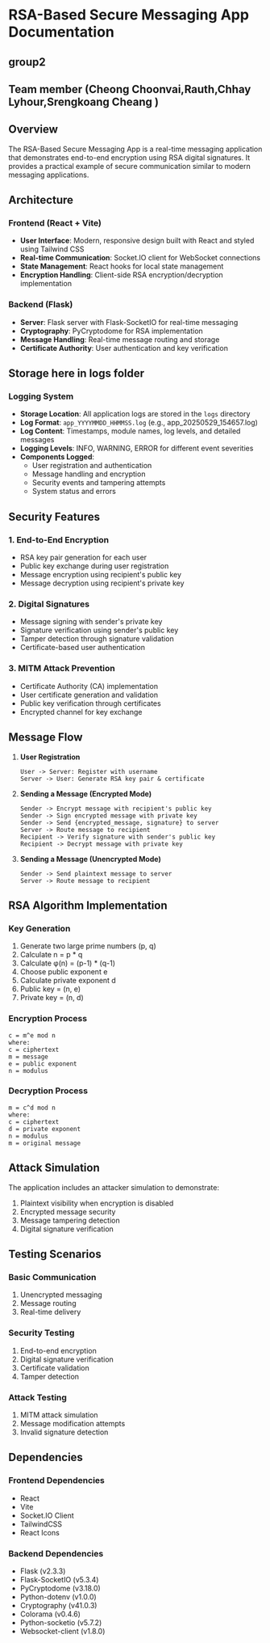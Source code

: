 # RSA-Based Secure Messaging App Documentation


## group2 
## Team member (Cheong Choonvai,Rauth,Chhay Lyhour,Srengkoang Cheang )


## Overview
The RSA-Based Secure Messaging App is a real-time messaging application that demonstrates end-to-end encryption using RSA digital signatures. It provides a practical example of secure communication similar to modern messaging applications.

## Architecture

### Frontend (React + Vite)
- **User Interface**: Modern, responsive design built with React and styled using Tailwind CSS
- **Real-time Communication**: Socket.IO client for WebSocket connections
- **State Management**: React hooks for local state management
- **Encryption Handling**: Client-side RSA encryption/decryption implementation

### Backend (Flask)
- **Server**: Flask server with Flask-SocketIO for real-time messaging
- **Cryptography**: PyCryptodome for RSA implementation
- **Message Handling**: Real-time message routing and storage
- **Certificate Authority**: User authentication and key verification


## Storage here in logs folder
### Logging System 
- **Storage Location**: All application logs are stored in the `logs` directory
- **Log Format**: `app_YYYYMMDD_HHMMSS.log` (e.g., app_20250529_154657.log)
- **Log Content**: Timestamps, module names, log levels, and detailed messages
- **Logging Levels**: INFO, WARNING, ERROR for different event severities
- **Components Logged**:
  - User registration and authentication
  - Message handling and encryption
  - Security events and tampering attempts
  - System status and errors

## Security Features

### 1. End-to-End Encryption
- RSA key pair generation for each user
- Public key exchange during user registration
- Message encryption using recipient's public key
- Message decryption using recipient's private key

### 2. Digital Signatures
- Message signing with sender's private key
- Signature verification using sender's public key
- Tamper detection through signature validation
- Certificate-based user authentication

### 3. MITM Attack Prevention
- Certificate Authority (CA) implementation
- User certificate generation and validation
- Public key verification through certificates
- Encrypted channel for key exchange

## Message Flow

1. **User Registration**
   ```
   User -> Server: Register with username
   Server -> User: Generate RSA key pair & certificate
   ```

2. **Sending a Message (Encrypted Mode)**
   ```
   Sender -> Encrypt message with recipient's public key
   Sender -> Sign encrypted message with private key
   Sender -> Send {encrypted_message, signature} to server
   Server -> Route message to recipient
   Recipient -> Verify signature with sender's public key
   Recipient -> Decrypt message with private key
   ```

3. **Sending a Message (Unencrypted Mode)**
   ```
   Sender -> Send plaintext message to server
   Server -> Route message to recipient
   ```

## RSA Algorithm Implementation

### Key Generation
1. Generate two large prime numbers (p, q)
2. Calculate n = p * q
3. Calculate φ(n) = (p-1) * (q-1)
4. Choose public exponent e
5. Calculate private exponent d
6. Public key = (n, e)
7. Private key = (n, d)

### Encryption Process
```
c = m^e mod n
where:
c = ciphertext
m = message
e = public exponent
n = modulus
```

### Decryption Process
```
m = c^d mod n
where:
c = ciphertext
d = private exponent
n = modulus
m = original message
```

## Attack Simulation

The application includes an attacker simulation to demonstrate:
1. Plaintext visibility when encryption is disabled
2. Encrypted message security
3. Message tampering detection
4. Digital signature verification

## Testing Scenarios

### Basic Communication
1. Unencrypted messaging
2. Message routing
3. Real-time delivery

### Security Testing
1. End-to-end encryption
2. Digital signature verification
3. Certificate validation
4. Tamper detection

### Attack Testing
1. MITM attack simulation
2. Message modification attempts
3. Invalid signature detection

## Dependencies

### Frontend Dependencies
- React
- Vite
- Socket.IO Client
- TailwindCSS
- React Icons

### Backend Dependencies
- Flask (v2.3.3)
- Flask-SocketIO (v5.3.4)
- PyCryptodome (v3.18.0)
- Python-dotenv (v1.0.0)
- Cryptography (v41.0.3)
- Colorama (v0.4.6)
- Python-socketio (v5.7.2)
- Websocket-client (v1.8.0)
